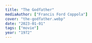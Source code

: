 ```yaml
---
title: "The Godfather"
mediaAuthor: ["Francis Ford Coppola"]
cover: "the-godfather.webp"
date: "2023-01-01"
tags: ["movie"]
year: "1972"
---
```

